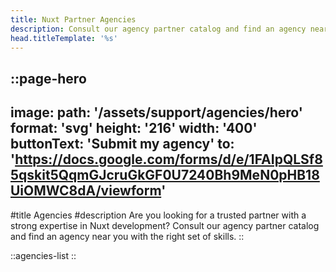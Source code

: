 ```yaml
---
title: Nuxt Partner Agencies
description: Consult our agency partner catalog and find an agency near you with the right set of skills.
head.titleTemplate: '%s'
---
```

::page-hero
---
image:
  path: '/assets/support/agencies/hero'
  format: 'svg'
  height: '216'
  width: '400'
buttonText: 'Submit my agency'
to: 'https://docs.google.com/forms/d/e/1FAIpQLSf85qskit5QqmGJcruGkGF0U7240Bh9MeN0pHB18UiOMWC8dA/viewform'
---
#title
Agencies
#description
Are you looking for a trusted partner with a strong expertise in Nuxt development? Consult our agency partner catalog and find an agency near you with the right set of skills.
::

::agencies-list
::
